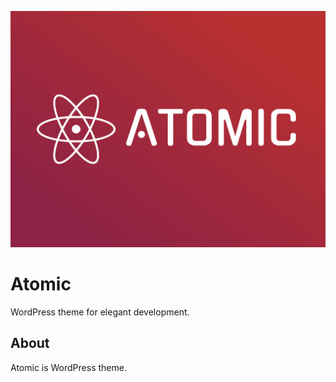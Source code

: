 ![Atomic](screenshot.png)

# Atomic

WordPress theme for elegant development.

## About

Atomic is WordPress theme.
